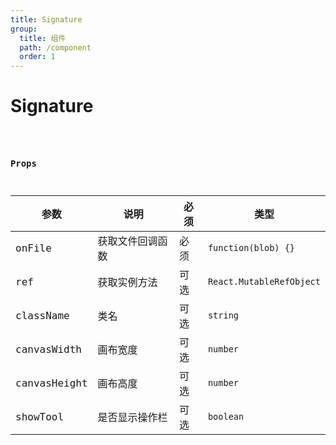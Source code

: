 ```yaml
---
title: Signature
group:
  title: 组件
  path: /component
  order: 1
---
```


# Signature

<code src="./demos/demo1.tsx"/>

### Props

| 参数 | 说明| 必须 | 类型 |
|--|--|--| -- |
| onFile | 获取文件回调函数 | 必须 | `function(blob) {}` |
| ref | 获取实例方法 | 可选 | `React.MutableRefObject` |
| className | 类名 | 可选 | `string` |
| canvasWidth | 画布宽度 | 可选 | `number` |
| canvasHeight | 画布高度 | 可选 | `number` |
| showTool | 是否显示操作栏 | 可选 | `boolean` |